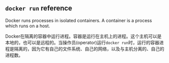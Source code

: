 ## `docker run` reference
Docker runs processes in isolated containers. A container is a process which runs on a host. 

Docker在隔离的容器中运行进程。容器是运行在主机上的进程。这个主机可以是本地的，也可以是远程的。当操作员(operator)运行`docker run`时，运行的容器进程是隔离的，因为它有自己的文件系统、自己的网络，以及与主机分离的、自己的进程数。 